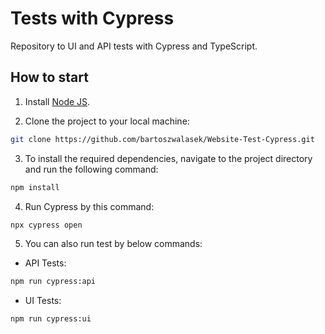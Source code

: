 # Tests with Cypress

Repository to UI and API tests with Cypress and TypeScript.

## How to start

1. Install [Node JS](https://nodejs.org/en/download/).

2. Clone the project to your local machine:
```bash
git clone https://github.com/bartoszwalasek/Website-Test-Cypress.git
```

3. To install the required dependencies, navigate to the project directory and run the following command:
```bash
npm install
```

4. Run Cypress by this command:
```bash
npx cypress open
```

5. You can also run test by below commands:  
* API Tests:
```bash
npm run cypress:api
```
* UI Tests:
```bash
npm run cypress:ui
```